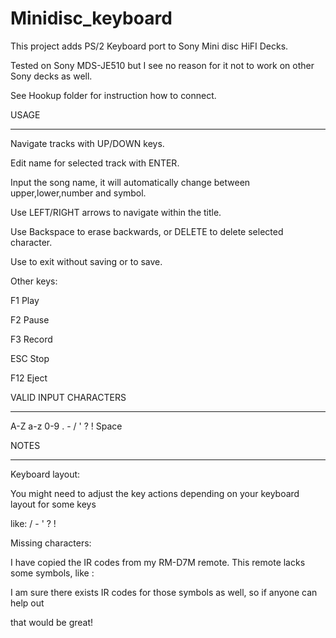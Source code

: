 # Minidisc_keyboard

This project adds PS/2 Keyboard port to Sony Mini disc HiFI Decks.


Tested on Sony MDS-JE510 but I see no reason for it not to work on other Sony decks as well.

See Hookup folder for instruction how to connect.


USAGE

-----------------------------------------------------------------------------------------

Navigate tracks with UP/DOWN keys.

Edit name for selected track with ENTER.

Input the song name, it will automatically change between upper,lower,number and symbol.

Use LEFT/RIGHT arrows to navigate within the title.

Use Backspace to erase backwards, or DELETE to delete selected character.

Use <ESC> to exit without saving or <ENTER> to save.
  

Other keys:

F1 Play
  
F2 Pause
  
F3 Record
  
ESC Stop
 
F12 Eject
    

VALID INPUT CHARACTERS

-----------------------------------------------------------------------------------------

A-Z a-z 0-9 . - / ' ? ! Space



NOTES

-----------------------------------------------------------------------------------------

Keyboard layout:

You might need to adjust the key actions depending on your keyboard layout for some keys

like: / - ' ? !


Missing characters:

I have copied the IR codes from my RM-D7M remote. This remote lacks some symbols, like :

I am sure there exists IR codes for those symbols as well, so if anyone can help out

that would be great!

